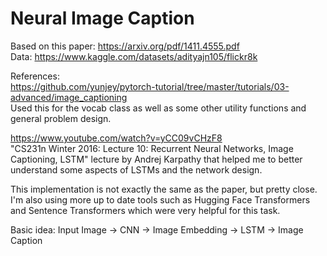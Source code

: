 # Neural Image Caption

Based on this paper: https://arxiv.org/pdf/1411.4555.pdf \
Data: https://www.kaggle.com/datasets/adityajn105/flickr8k

References:\
https://github.com/yunjey/pytorch-tutorial/tree/master/tutorials/03-advanced/image_captioning \
Used this for the vocab class as well as some other utility functions and general problem design.

https://www.youtube.com/watch?v=yCC09vCHzF8 \
"CS231n Winter 2016: Lecture 10: Recurrent Neural Networks, Image Captioning, LSTM" lecture by Andrej Karpathy that helped me to better understand some aspects of LSTMs and the network design.

This implementation is not exactly the same as the paper, but pretty close. I'm also using more up to date tools such as Hugging Face Transformers and Sentence Transformers which were very helpful for this task.

Basic idea: Input Image -> CNN -> Image Embedding -> LSTM -> Image Caption